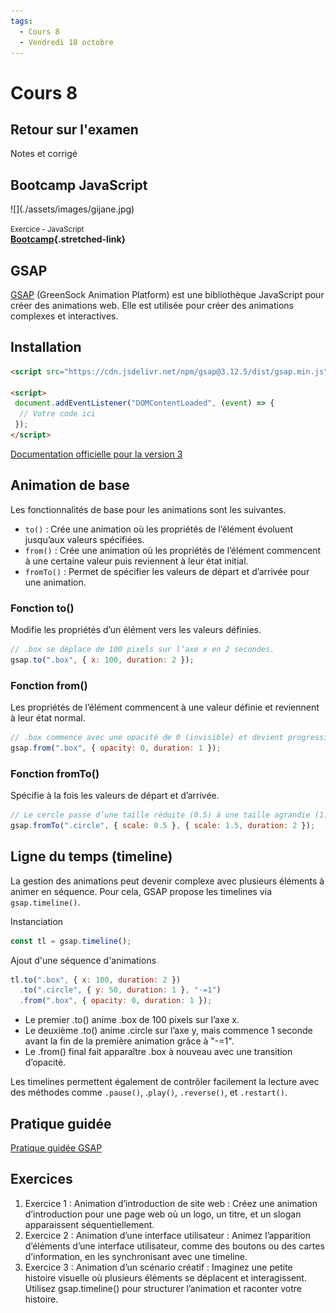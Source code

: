 ```yaml
---
tags:
  - Cours 8
  - Vendredi 18 octobre
---
```


# Cours 8

## Retour sur l'examen

Notes et corrigé

## Bootcamp JavaScript

<div class="grid grid-1-2" markdown>
  ![](./assets/images/gijane.jpg)

  <small>Exercice - JavaScript</small><br>
  **[Bootcamp](./exercices/js-bootcamp.md){.stretched-link}**
</div>

## GSAP

[GSAP](https://gsap.com/) (GreenSock Animation Platform) est une bibliothèque JavaScript pour créer des animations web. Elle est utilisée pour créer des animations complexes et interactives.

## Installation

```html
<script src="https://cdn.jsdelivr.net/npm/gsap@3.12.5/dist/gsap.min.js"></script>

<script>
 document.addEventListener("DOMContentLoaded", (event) => {
  // Votre code ici
 });
</script>
```

[Documentation officielle pour la version 3](https://gsap.com/docs/v3/Installation)

## Animation de base

Les fonctionnalités de base pour les animations sont les suivantes.

* `to()` : Crée une animation où les propriétés de l’élément évoluent jusqu’aux valeurs spécifiées.
* `from()` : Crée une animation où les propriétés de l’élément commencent à une certaine valeur puis reviennent à leur état initial.
* `fromTo()` : Permet de spécifier les valeurs de départ et d’arrivée pour une animation.

### Fonction to()

Modifie les propriétés d’un élément vers les valeurs définies.

```javascript
// .box se déplace de 100 pixels sur l’axe x en 2 secondes.
gsap.to(".box", { x: 100, duration: 2 });
```

### Fonction from()

Les propriétés de l’élément commencent à une valeur définie et reviennent à leur état normal.

```javascript
// .box commence avec une opacité de 0 (invisible) et devient progressivement visible en 1 seconde.
gsap.from(".box", { opacity: 0, duration: 1 });
```

### Fonction fromTo()

Spécifie à la fois les valeurs de départ et d’arrivée.

```javascript
// Le cercle passe d’une taille réduite (0.5) à une taille agrandie (1.5) sur une durée de 2 secondes.
gsap.fromTo(".circle", { scale: 0.5 }, { scale: 1.5, duration: 2 });
```

## Ligne du temps (timeline)

La gestion des animations peut devenir complexe avec plusieurs éléments à animer en séquence. Pour cela, GSAP propose les timelines via `gsap.timeline()`.

Instanciation

```javascript
const tl = gsap.timeline();
```

Ajout d'une séquence d'animations

```javascript
tl.to(".box", { x: 100, duration: 2 })
  .to(".circle", { y: 50, duration: 1 }, "-=1")
  .from(".box", { opacity: 0, duration: 1 });
```

* Le premier .to() anime .box de 100 pixels sur l’axe x.
* Le deuxième .to() anime .circle sur l’axe y, mais commence 1 seconde avant la fin de la première animation grâce à "-=1".
* Le .from() final fait apparaître .box à nouveau avec une transition d’opacité.

Les timelines permettent également de contrôler facilement la lecture avec des méthodes comme `.pause()`, .`play()`, `.reverse()`, et `.restart()`.

## Pratique guidée

[Pratique guidée GSAP](./exercices/gsap-animation.md)

## Exercices

1. Exercice 1 : Animation d’introduction de site web : Créez une animation d’introduction pour une page web où un logo, un titre, et un slogan apparaissent séquentiellement.
1. Exercice 2 : Animation d’une interface utilisateur : Animez l’apparition d’éléments d’une interface utilisateur, comme des boutons ou des cartes d’information, en les synchronisant avec une timeline.
1. Exercice 3 : Animation d’un scénario créatif : Imaginez une petite histoire visuelle où plusieurs éléments se déplacent et interagissent. Utilisez gsap.timeline() pour structurer l’animation et raconter votre histoire.

